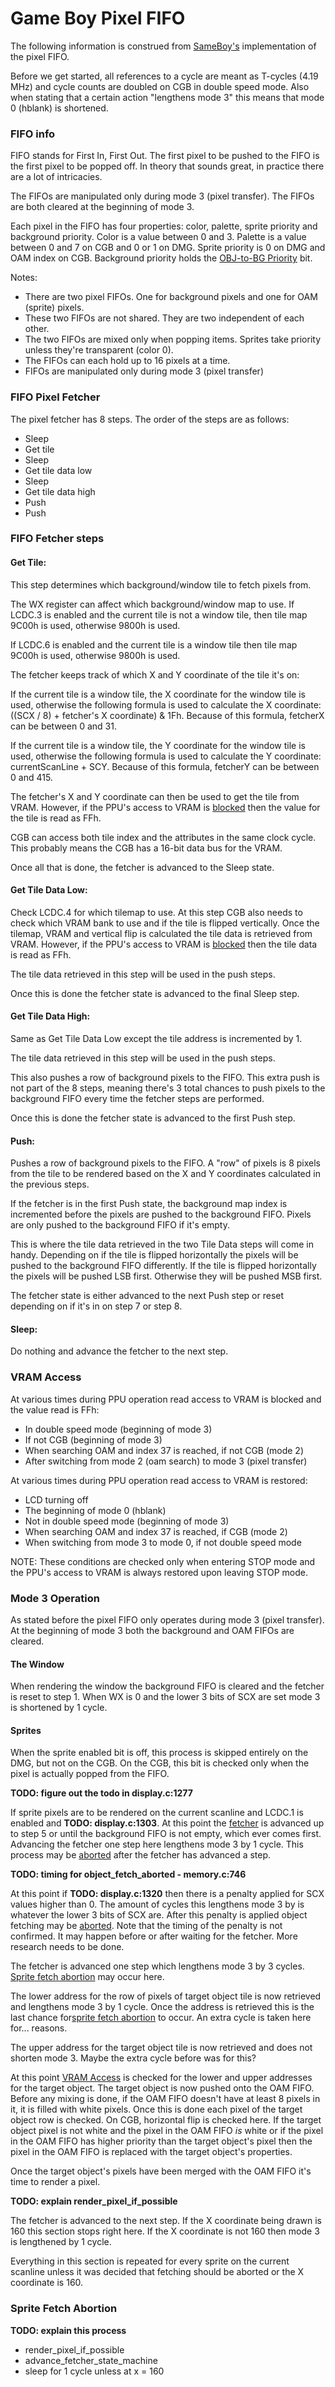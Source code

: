 # Game Boy Pixel FIFO
The following information is construed from [SameBoy's](https://www.github.com/liji32/sameboy)
implementation of the pixel FIFO.

Before we get started, all references to a cycle are meant as T-cycles
(4.19 MHz) and cycle counts are doubled on CGB in double speed mode. Also
when stating that a certain action "lengthens mode 3" this means that
mode 0 (hblank) is shortened.

### FIFO info
FIFO stands for First In, First Out. The first pixel to be pushed to the
FIFO is the first pixel to be popped off. In theory that sounds great,
in practice there are a lot of intricacies.

The FIFOs are manipulated only during mode 3 (pixel transfer). The FIFOs
are both cleared at the beginning of mode 3.

Each pixel in the FIFO has four properties: color, palette, sprite
priority and background priority. Color is a value between 0 and 3.
Palette is a value between 0 and 7 on CGB and 0 or 1 on DMG. Sprite
priority is 0 on DMG and OAM index on CGB. Background priority holds the
[OBJ-to-BG Priority](#vram-sprite-attribute-table-oam) bit.

Notes:
- There are two pixel FIFOs. One for background pixels and one for OAM
(sprite) pixels.
- These two FIFOs are not shared. They are two independent of each
other.
- The two FIFOs are mixed only when popping items. Sprites take priority
unless they're transparent (color 0).
- The FIFOs can each hold up to 16 pixels at a time.
- FIFOs are manipulated only during mode 3 (pixel transfer)

### FIFO Pixel Fetcher
The pixel fetcher has 8 steps. The order of the steps are as follows:

- Sleep
- Get tile
- Sleep
- Get tile data low
- Sleep
- Get tile data high
- Push
- Push

### FIFO Fetcher steps
#### Get Tile:
This step determines which background/window tile to fetch pixels from.

The WX register can affect which background/window map to use. If LCDC.3
is enabled and the current tile is not a window tile, then tile map
9C00h is used, otherwise 9800h is used.

If LCDC.6 is enabled and the current tile is a window tile then tile
map 9C00h is used, otherwise 9800h is used.

The fetcher keeps track of which X and Y coordinate of the tile it's on:

If the current tile is a window tile, the X coordinate for the window
tile is used, otherwise the following formula is used to calculate
the X coordinate: ((SCX / 8) + fetcher's X coordinate) & 1Fh. Because of
this formula, fetcherX can be between 0 and 31.

If the current tile is a window tile, the Y coordinate for the window
tile is used, otherwise the following formula is used to calculate
the Y coordinate: currentScanLine + SCY. Because of this formula,
fetcherY can be between 0 and 415.

The fetcher's X and Y coordinate can then be used to get the tile from
VRAM. However, if the PPU's access to VRAM is [blocked](#vram-access)
then the value for the tile is read as FFh.

CGB can access both tile index and the attributes in the same clock
cycle. This probably means the CGB has a 16-bit data bus for the VRAM.

Once all that is done, the fetcher is advanced to the Sleep state.

#### Get Tile Data Low:
Check LCDC.4 for which tilemap to use. At this step CGB also needs to
check which VRAM bank to use and if the tile is flipped vertically.
Once the tilemap, VRAM and vertical flip is calculated the tile data
is retrieved from VRAM. However, if the PPU's access to VRAM is
[blocked](#vram-access) then the tile data is read as FFh.

The tile data retrieved in this step will be used in the push steps.

Once this is done the fetcher state is advanced to the final Sleep step.

#### Get Tile Data High:
Same as Get Tile Data Low except the tile address is incremented by 1.

The tile data retrieved in this step will be used in the push steps.

This also pushes a row of background pixels to the FIFO. This extra push
is not part of the 8 steps, meaning there's 3 total chances to push
pixels to the background FIFO every time the fetcher steps are
performed.

Once this is done the fetcher state is advanced to the first Push step.

#### Push:
Pushes a row of background pixels to the FIFO. A "row" of pixels is 8
pixels from the tile to be rendered based on the X and Y coordinates
calculated in the previous steps.

If the fetcher is in the first Push state, the background map index
is incremented before the pixels are pushed to the background FIFO.
Pixels are only pushed to the background FIFO if it's empty.

This is where the tile data retrieved in the two Tile Data steps will
come in handy. Depending on if the tile is flipped horizontally the
pixels will be pushed to the background FIFO differently. If the tile
is flipped horizontally the pixels will be pushed LSB first. Otherwise
they will be pushed MSB first.

The fetcher state is either advanced to the next Push step or reset
depending on if it's in on step 7 or step 8.

#### Sleep:
Do nothing and advance the fetcher to the next step.

### VRAM Access
At various times during PPU operation read access to VRAM is blocked and
the value read is FFh:
- In double speed mode (beginning of mode 3)
- If not CGB (beginning of mode 3)
- When searching OAM and index 37 is reached, if not CGB (mode 2)
- After switching from mode 2 (oam search) to mode 3 (pixel transfer)

At various times during PPU operation read access to VRAM is restored:
- LCD turning off
- The beginning of mode 0 (hblank)
- Not in double speed mode (beginning of mode 3)
- When searching OAM and index 37 is reached, if CGB (mode 2)
- When switching from mode 3 to mode 0, if not double speed mode

NOTE: These conditions are checked only when entering STOP mode and the
PPU's access to VRAM is always restored upon leaving STOP mode.

### Mode 3 Operation
As stated before the pixel FIFO only operates during mode 3 (pixel
transfer). At the beginning of mode 3 both the background and OAM FIFOs
are cleared.

#### The Window
When rendering the window the background FIFO is cleared and the fetcher
is reset to step 1. When WX is 0 and the lower 3 bits of SCX are set
mode 3 is shortened by 1 cycle.

#### Sprites
When the sprite enabled bit is off, this process is skipped
entirely on the DMG, but not on the CGB. On the CGB, this bit is checked
only when the pixel is actually popped from the FIFO.

**TODO: figure out the todo in display.c:1277**

If sprite pixels are to be rendered on the current scanline and LCDC.1
is enabled and **TODO: display.c:1303**. At this point the [fetcher](#fifo-pixel-fetcher)
is advanced up to step 5 or until the background FIFO is not empty, which
ever comes first. Advancing the fetcher one step here lengthens mode 3 by
1 cycle. This process may be [aborted](#sprite-fetch-abortion) after the
fetcher has advanced a step.

**TODO: timing for object\_fetch\_aborted - memory.c:746**

At this point if **TODO: display.c:1320** then there is a penalty applied
for SCX values higher than 0. The amount of cycles this lengthens mode 3
by is whatever the lower 3 bits of SCX are. After this penalty is applied
object fetching may be [aborted](#sprite-fetch-abortion). Note that the
timing of the penalty is not confirmed. It may happen before or after
waiting for the fetcher. More research needs to be done.

The fetcher is advanced one step which lengthens mode 3 by 3 cycles.
[Sprite fetch abortion](#sprite-fetch-abortion) may occur here.

The lower address for the row of pixels of target object tile is now
retrieved and lengthens mode 3 by 1 cycle. Once the address is retrieved
this is the last chance for[sprite fetch abortion](#sprite-fetch-abortion)
to occur. An extra cycle is taken here for... reasons.

The upper address for the target object tile is now retrieved and does
not shorten mode 3. Maybe the extra cycle before was for this?

At this point [VRAM Access](#vram-access) is checked for the lower and
upper addresses for the target object. The target object is now pushed
onto the OAM FIFO. Before any mixing is done, if the OAM FIFO doesn't
have at least 8 pixels in it, it is filled with white pixels. Once this
is done each pixel of the target object row is checked. On CGB,
horizontal flip is checked here. If the target object pixel is not white
and the pixel in the OAM FIFO *is* white or if the pixel in the OAM FIFO
has higher priority than the target object's pixel then the pixel in the
OAM FIFO is replaced with the target object's properties.

Once the target object's pixels have been merged with the OAM FIFO it's
time to render a pixel.

**TODO: explain render\_pixel\_if\_possible**

The fetcher is advanced to the next step. If the X coordinate being drawn
is 160 this section stops right here. If the X coordinate is not 160 then
mode 3 is lengthened by 1 cycle.

Everything in this section is repeated for every sprite on the current
scanline unless it was decided that fetching should be aborted or the
X coordinate is 160.

### Sprite Fetch Abortion
**TODO: explain this process**
- render\_pixel\_if\_possible
- advance\_fetcher\_state\_machine
- sleep for 1 cycle unless at x = 160
